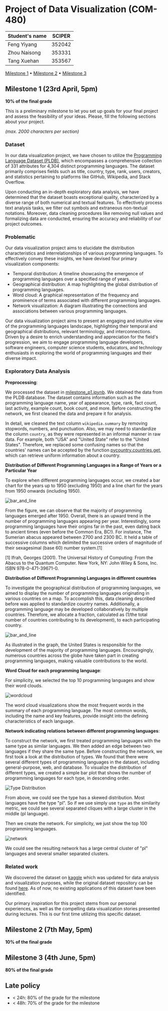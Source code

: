 # Project of Data Visualization (COM-480)

| Student's name | SCIPER |
| -------------- | ------ |
|Feng Yiyang |352042 |
|Zhou Naisong |353331 |
|Tang Xuehan |353567 |

[Milestone 1](#milestone-1) • [Milestone 2](#milestone-2) • [Milestone 3](#milestone-3)

## Milestone 1 (23rd April, 5pm)

**10% of the final grade**

This is a preliminary milestone to let you set up goals for your final project and assess the feasibility of your ideas.
Please, fill the following sections about your project.

*(max. 2000 characters per section)*

### Dataset

In our data visualization project, we have chosen to utilize the [Programming Language Dataset (PLDB)](https://pldb.com/), which encompasses a comprehensive collection of 331 attributes for 4,304 distinct programming languages. The dataset primarily comprises fields such as title, country, type, rank, users, creators, and statistics pertaining to platforms like GitHub, Wikipedia, and Stack Overflow.

Upon conducting an in-depth exploratory data analysis, we have determined that the dataset boasts exceptional quality, characterized by a diverse range of both numerical and textual features. To effectively process text analysis tasks, we filter out symbols and extraneous non-textual notations. Moreover, data cleaning procedures like removing null values and formalizing data are conducted, ensuring the accuracy and reliability of our project outcomes.

### Problematic

Our data visualization project aims to elucidate the distribution characteristics and interrelationships of various programming languages. To effectively convey these insights, we have devised four primary visualization components:

- Temporal distribution: A timeline showcasing the emergence of programming languages over a specified range of years.
- Geographical distribution: A map highlighting the global distribution of programming languages.
- Word cloud: A graphical representation of the frequency and prominence of terms associated with different programming languages.
- Network visualization: A diagram illustrating the connections and associations between various programming languages.

Our data visualization project aims to present an engaging and intuitive view of the programming languages landscape, highlighting their temporal and geographical distributions, relevant terminology, and interconnections. Driven by a desire to enrich understanding and appreciation for the field's progression, we aim to engage programming language developers, software engineers, computer science students, educators, and technology enthusiasts in exploring the world of programming languages and their diverse impact.

### Exploratory Data Analysis

**Preprocessing**:

We processed the dataset in [milestone_p1.ipynb](milestone_p1.ipynb). We obtained the data from the PLDB database. The dataset contains information such as the programming language name, year of appearance, type, rank, fact count, last activity, example count, book count, and more. Before constructing the network, we first cleaned the data and prepare it for analysis. 

In detail, we cleaned the text column `wikipedia.summary` by removing stopwords, numbers, and punctuation. Also, we may need to standardize the column `country`, as they were represented in an informal manner in raw data. For example, both "USA" and "United State" refer to the "United States". Therefore, we replaced some confusing names so that the countries' names can be accepted by the function [pycountry.countries.get](https://pypi.org/project/pycountry/), which can retrieve uniform information about a country.

**Distribution of Different Programming Languages in a Range of Years or a Particular Year**

To explore when different programming languages occur, we created a bar chart for the years up to 1950 (excluding 1950) and a line chart for the years from 1950 onwards (including 1950).

![bar_and_line](./image/bar_and_line.png)

From the figure, we can observe that the majority of programming languages emerged after 1950. Overall, there is an upward trend in the number of programming languages appearing per year. Interestingly, some programming languages have their origins far in the past, even dating back to ancient times (even before the Common Era, BC!). For instance, The Sumerian abacus appeared between 2700 and 2300 BC. It held a table of successive columns which delimited the successive orders of magnitude of their sexagesimal (base 60) number system.[1]

[1] Ifrah, Georges (2001). The Universal History of Computing: From the Abacus to the Quantum Computer. New York, NY: John Wiley & Sons, Inc. ISBN 978-0-471-39671-0.

**Distribution of Different Programming Languages in different countries**

To investigate the geographical distribution of programming languages, we aimed to display the number of programming languages originating in various countries on a map. To accomplish this, data cleaning described before was applied to standardize country names. Additionally, a programming language may be developed collaboratively by multiple countries. Therefore, we allocate a fraction, calculated as (1/the total number of countries contributing to its development), to each participating country.

![bar_and_line](./image/global_map.png)

As illustrated in the graph, the United States is responsible for the development of the majority of programming languages. Encouragingly, numerous countries across the globe have taken part in creating programming languages, making valuable contributions to the world.

**Word Cloud for each programming language**:

For simplicity, we selected the top 10 programming languages and show their word clouds.

![wordcloud](./image/wordcloud.png)

The word cloud visualizations show the most frequent words in the summary of each programming language. The most common words, including the name and key features, provide insight into the defining characteristics of each language.

**Network indicating relations between different programming languages**:

To construct the network, we first treated programming languages with the same type as similar languages. We then added an edge between two languages if they share the same type. Before constructing the network, we first took a look at the distribution of types. We found that there were several different types of programming languages in the dataset, including general-purpose, web, and database. To visualize the distribution of different types, we created a simple bar plot that shows the number of programming languages for each type, in descending order.

![Type Distribution](./image/type_distribution.png)

From above, we could see the type has a skewed distribution. Most languages have the type "pl". So if we use simply use `type` as the similarity metric, we could see several separated cliques with a large cluster in the middle (pl language).

Then we create the network. For simplicity, we just show the top 100 programming languages.

![network](./image/network.png)

We could see the resulting network has a large central cluster of "pl" languages and several smaller separated clusters.


### Related work

We discovered the dataset on [kaggle](https://www.kaggle.com/datasets/sujaykapadnis/programming-language-database) which was updated for data analysis and visualization purposes, while the original dataset repository can be found [here](https://github.com/breck7/pldb). As of now, no existing applications of this dataset have been identified. 

Our primary inspiration for this project stems from our personal experiences, as well as the compelling data visualization stories presented during lectures. This is our first time utilizing this specific dataset.

## Milestone 2 (7th May, 5pm)

**10% of the final grade**


## Milestone 3 (4th June, 5pm)

**80% of the final grade**


## Late policy

- < 24h: 80% of the grade for the milestone
- < 48h: 70% of the grade for the milestone

